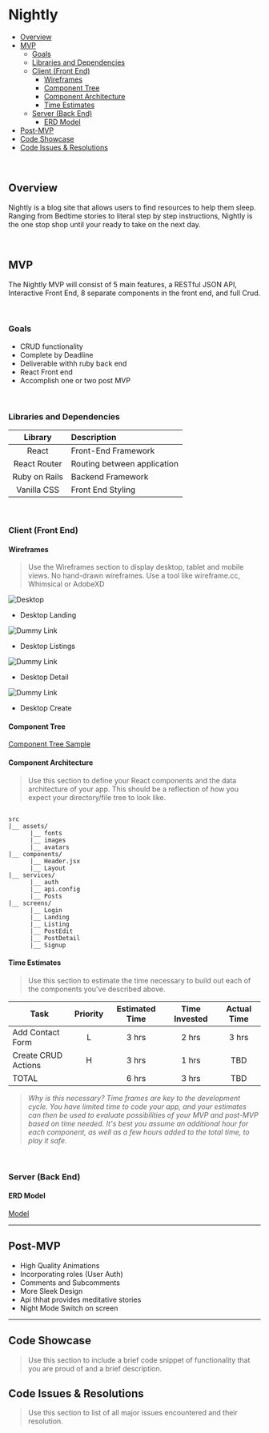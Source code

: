 # Nightly

- [Overview](#overview)
- [MVP](#mvp)
  - [Goals](#goals)
  - [Libraries and Dependencies](#libraries-and-dependencies)
  - [Client (Front End)](#client-front-end)
    - [Wireframes](#wireframes)
    - [Component Tree](#component-tree)
    - [Component Architecture](#component-architecture)
    - [Time Estimates](#time-estimates)
  - [Server (Back End)](#server-back-end)
    - [ERD Model](#erd-model)
- [Post-MVP](#post-mvp)
- [Code Showcase](#code-showcase)
- [Code Issues & Resolutions](#code-issues--resolutions)

<br>

## Overview

Nightly is a blog site that allows users to find resources to help them sleep. Ranging from Bedtime stories to literal step by step instructions, Nightly is the one stop shop until your ready to take on the next day.


<br>

## MVP

The Nightly MVP will consist of 5 main features, a RESTful JSON API, Interactive Front End, 8 separate components in the front end, and full Crud. 

<br>

### Goals

- CRUD functionality
- Complete by Deadline
- Deliverable withh ruby back end
- React Front end
- Accomplish one or two post MVP

<br>

### Libraries and Dependencies

|     Library      | Description                                |
| :--------------: | :----------------------------------------- |
|      React       | Front-End Framework|
|   React Router   | Routing between application |
| Ruby on Rails | Backend Framework |
| Vanilla CSS | Front End Styling |

<br>

### Client (Front End)

#### Wireframes

> Use the Wireframes section to display desktop, tablet and mobile views. No hand-drawn wireframes. Use a tool like wireframe.cc, Whimsical or AdobeXD

![Desktop](https://res.cloudinary.com/ddid7dngp/image/upload/v1635829001/Screen_Shot_2021-11-01_at_9.56.27_PM_sobibc.png)

- Desktop Landing

![Dummy Link](https://res.cloudinary.com/ddid7dngp/image/upload/v1635829036/Screen_Shot_2021-11-01_at_9.57.02_PM_fpbnxh.png)

- Desktop Listings

![Dummy Link](https://res.cloudinary.com/ddid7dngp/image/upload/v1635863560/Screen_Shot_2021-11-02_at_7.32.20_AM_psvibw.png)

- Desktop Detail

![Dummy Link](https://res.cloudinary.com/ddid7dngp/image/upload/v1635863642/Screen_Shot_2021-11-02_at_7.33.40_AM_izd9z6.png)

- Desktop Create

#### Component Tree

[Component Tree Sample](https://res.cloudinary.com/ddid7dngp/image/upload/v1635863340/Screen_Shot_2021-11-02_at_7.28.14_AM_nbajt7.png)

#### Component Architecture

> Use this section to define your React components and the data architecture of your app. This should be a reflection of how you expect your directory/file tree to look like. 

``` structure

src
|__ assets/
      |__ fonts
      |__ images
      |__ avatars
|__ components/
      |__ Header.jsx
      |__ Layout  
|__ services/
      |__ auth
      |__ api.config
      |__ Posts
|__ screens/
      |__ Login
      |__ Landing
      |__ Listing
      |__ PostEdit
      |__ PostDetail
      |__ Signup
```

#### Time Estimates

> Use this section to estimate the time necessary to build out each of the components you've described above.

| Task                | Priority | Estimated Time | Time Invested | Actual Time |
| ------------------- | :------: | :------------: | :-----------: | :---------: |
| Add Contact Form    |    L     |     3 hrs      |     2 hrs     |    3 hrs    |
| Create CRUD Actions |    H     |     3 hrs      |     1 hrs     |     TBD     |
| TOTAL               |          |     6 hrs      |     3 hrs     |     TBD     |

> _Why is this necessary? Time frames are key to the development cycle. You have limited time to code your app, and your estimates can then be used to evaluate possibilities of your MVP and post-MVP based on time needed. It's best you assume an additional hour for each component, as well as a few hours added to the total time, to play it safe._

<br>

### Server (Back End)

#### ERD Model

[Model](https://drive.google.com/file/d/1OLd35pgJX-L6vvIBMDmtJeXhM270B003/view)
<br>

***

## Post-MVP

- High Quality Animations
- Incorporating roles (User Auth) 
- Comments and Subcomments
- More Sleek Design
- Api thhat provides meditative stories
- Night Mode Switch on screen

***

## Code Showcase

> Use this section to include a brief code snippet of functionality that you are proud of and a brief description.

## Code Issues & Resolutions

> Use this section to list of all major issues encountered and their resolution.
